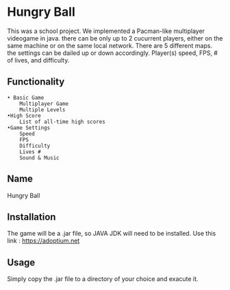 # Hungry Ball
This was a school project.
We implemented a Pacman-like multiplayer videogame in java.
there can be only up to 2 cucurrent players, either on the same machine or on the same local network.
There are 5 different maps. the settings can be dailed up or down accordingly. Player(s) speed, FPS, # of lives, and difficulty.

## Functionality
```
• Basic Game
    Multiplayer Game
    Multiple Levels
•High Score
    List of all-time high scores
•Game Settings
    Speed
    FPS
    Difficulty
    Lives #
    Sound & Music
```

## Name
Hungry Ball


## Installation
The game will be a .jar file, so JAVA JDK will need to be installed.
Use this link
: https://adoptium.net

## Usage
Simply copy the .jar file to a directory of your choice and exacute it.
